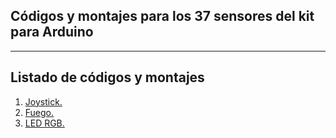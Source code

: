 <h2>Códigos y montajes para los 37 sensores del kit para Arduino</h2>

---

<h2>Listado de códigos y montajes</h2>

<ol>
    <li><a href="https://github.com/santiagoramirez10/Kit_37Sensores/tree/main/1_Joystick">Joystick.</a></li>
    <li><a href="https://github.com/santiagoramirez10/Kit_37Sensores/tree/main/7_Fuego">Fuego.</a></li>
    <li><a href="https://github.com/santiagoramirez10/Kit_37Sensores/tree/main/13_LED_RGB">LED RGB.</a></li>
</ol>